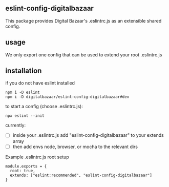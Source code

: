 ## eslint-config-digitalbazaar

This package provides Digital Bazaar's .eslintrc.js as an extensible shared config.


## usage
We only export one config that can be used to extend your root .eslintrc.js


## installation

if you do not have eslint installed
```
npm i -D eslint
npm i -D digitalbazaar/eslint-config-digitalbazaar#dev
```

to start a config (choose .eslintrc.js):
```
npx eslint --init
```

currently:
- [ ] inside your .eslintrc.js add "eslint-config-digitalbazaar" to your extends array
- [ ] then add envs node, browser, or mocha to the relevant dirs

Example .eslintrc.js root setup
```
module.exports = {
  root: true,
  extends: ["eslint:recommended", "eslint-config-digitalbazaar"]
}
```
